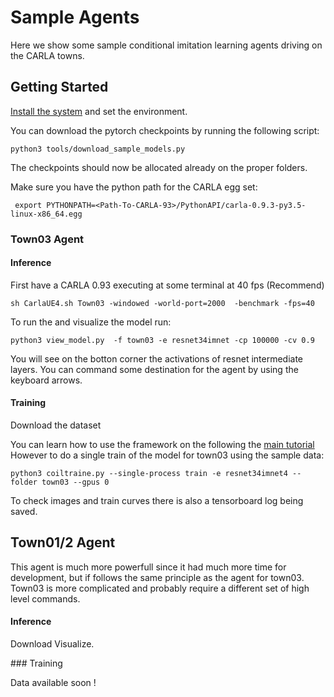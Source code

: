 Sample Agents
============


Here we show some sample conditional imitation learning
agents driving on the CARLA towns.


Getting Started
-------------


[Install the system](../README.md/#installation) and set the environment.

You can download the pytorch checkpoints by running the following script:

    python3 tools/download_sample_models.py

The checkpoints should now be allocated already on the proper folders.

Make sure you have the python path for the CARLA egg set:

     export PYTHONPATH=<Path-To-CARLA-93>/PythonAPI/carla-0.9.3-py3.5-linux-x86_64.egg


### Town03 Agent


#### Inference

First have a CARLA 0.93 executing at some terminal at 40 fps (Recommend)

    sh CarlaUE4.sh Town03 -windowed -world-port=2000  -benchmark -fps=40
 

To run the and visualize the model run:

    python3 view_model.py  -f town03 -e resnet34imnet -cp 100000 -cv 0.9


You will see on the botton corner the activations of resnet intermediate
layers. You can command some destination for the agent by using the keyboard arrows.


#### Training


Download the dataset

You can learn how to use the framework on the following the [main tutorial](../README.md)
However to do a single train of the model for town03 using the
sample data:

    python3 coiltraine.py --single-process train -e resnet34imnet4 --folder town03 --gpus 0

To check images and train curves there is also a tensorboard log
being saved.






Town01/2 Agent
--------------

This agent is much more powerfull since it had much more
time for development, but if follows the same principle as the
agent for town03. Town03 is more complicated and probably
require a different set of high level commands.

#### Inference

Download
Visualize.


### Training


Data available soon !


